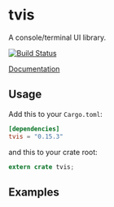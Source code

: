 tvis
====

A console/terminal UI library.

[![Build Status](https://travis-ci.org/edmccard/tvis.svg?branch=master)](https://travis-ci.org/edmccard/tvis)

[Documentation](https://docs.rs/tvis)

## Usage

Add this to your `Cargo.toml`:

```toml
[dependencies]
tvis = "0.15.3"
```

and this to your crate root:

```rust
extern crate tvis;
```

## Examples

```rust
```
